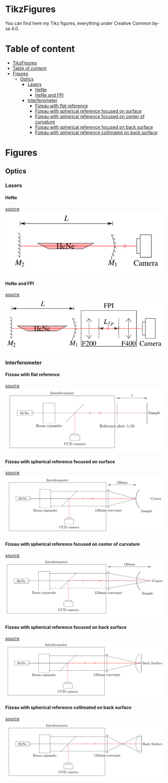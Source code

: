 # TikzFigures

You can find here my Tikz figures, everything under Creative Common by-sa 4.0.

# Table of content

   * [TikzFigures](#tikzfigures)
   * [Table of content](#table-of-content)
   * [Figures](#figures)
      * [Optics](#optics)
         * [Lasers](#lasers)
            * [HeNe](#hene)
            * [HeNe and FPI](#hene-and-fpi)
         * [Interferometer](#interferometer)
            * [Fizeau with flat reference](#fizeau-with-flat-reference)
            * [Fizeau with spherical reference focused on surface](#fizeau-with-spherical-reference-focused-on-surface)
            * [Fizeau with spherical reference focused on center of curvature](#fizeau-with-spherical-reference-focused-on-center-of-curvature)
            * [Fizeau with spherical reference focused on back surface](#fizeau-with-spherical-reference-focused-on-back-surface)
            * [Fizeau with spherical reference collimated on back surface](#fizeau-with-spherical-reference-collimated-on-back-surface)



# Figures

## Optics

### Lasers

#### HeNe

[source](/src/optics/laser/laser_HeNe.tex)
![](/images/optics/laser/laser_HeNe.png)

#### HeNe and FPI

[source](/src/optics/laser/laser_HeNe_and_FPI.tex)
![](/images/optics/laser/laser_HeNe_and_FPI.png)

### Interferometer

#### Fizeau with flat reference

[source](/src/optics/fizeau/fizeau_flat.tex)
![](/images/optics/fizeau/fizeau_flat.png)

#### Fizeau with spherical reference focused on surface

[source](/src/optics/fizeau/fizeau_surface.tex)
![](/images/optics/fizeau/fizeau_surface.png)

#### Fizeau with spherical reference focused on center of curvature

[source](/src/optics/fizeau/fizeau_center.tex)
![](/images/optics/fizeau/fizeau_center.png)

#### Fizeau with spherical reference focused on back surface

[source](/src/optics/fizeau/fizeau_back.tex)
![](/images/optics/fizeau/fizeau_back.png)

#### Fizeau with spherical reference collimated on back surface

[source](/src/optics/fizeau/fizeau_collimated.tex)
![](/images/optics/fizeau/fizeau_collimated.png)
